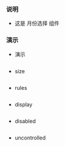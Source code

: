 ### 说明

*   这是 月份选择 组件

### 演示

*   演示

```js {"codepath": "month.jsx"}
```

*   size

```js {"codepath": "month-size.jsx"}
```

*   rules

```js {"codepath": "month-rules.jsx"}
```

*   display

```js {"codepath": "month-display.jsx"}
```

*   disabled

```js {"codepath": "month-disabled.jsx"}
```

*   uncontrolled

```js {"codepath": "month-uncontrolled.jsx"}
```
